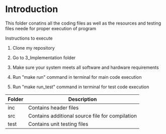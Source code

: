# Introduction
This folder conatins all the coding files as well as the resources and testing files neede for proper execution of program

Instructions to execute

1. Clone my repository

2. Go to 3_Implementation folder

3. Make sure your system meets all software and hardware requirements

4. Run "make run" command in terminal for main code execution

5. Run "make run_test" command in terminal for test code execution


|Folder|	Description|
|-----| --------------|
|inc|	Contains header files|
|src|	Contains additional source file for compilation|
|test|	Contains unit testing files|

